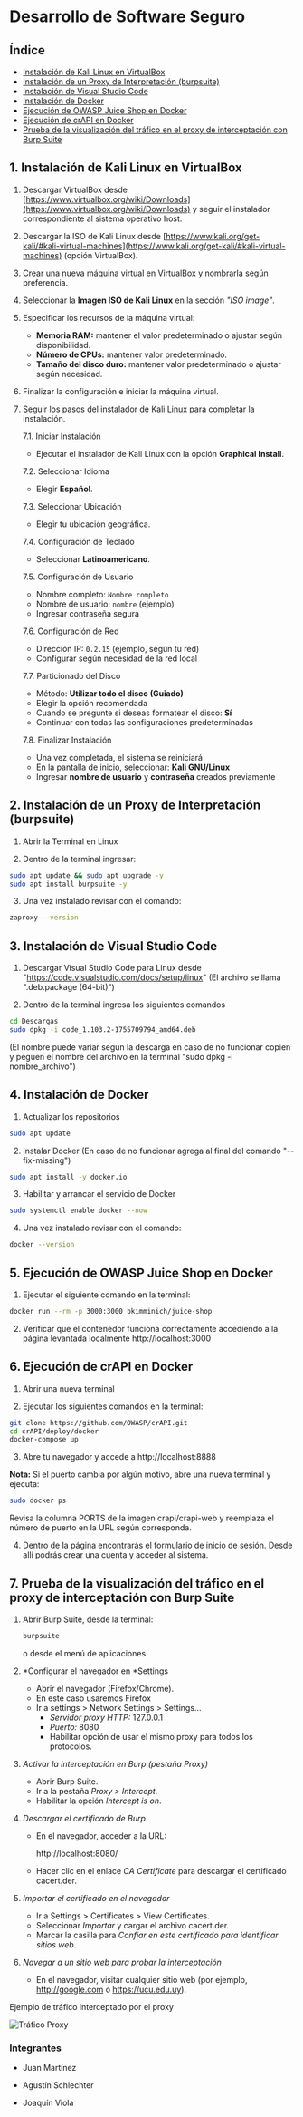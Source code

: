 # Desarrollo de Software Seguro

## Índice

- [Instalación de Kali Linux en VirtualBox](#1-instalación-de-kali-linux-en-virtualbox)
- [Instalación de un Proxy de Interpretación (burpsuite)](#2-instalación-de-un-proxy-de-interpretación-burpsuite)
- [Instalación de Visual Studio Code](#3-instalación-de-visual-studio-code)
- [Instalación de Docker](#4-instalación-de-docker)
- [Ejecución de OWASP Juice Shop en Docker](#5-ejecución-de-owasp-juice-shop-en-docker)
- [Ejecución de crAPI en Docker](#6-ejecución-de-crapi-en-docker)
- [Prueba de la visualización del tráfico en el proxy de interceptación con Burp Suite](#7-prueba-de-la-visualización-del-tráfico-en-el-proxy-de-interceptación-con-burp-suite)

## 1. Instalación de Kali Linux en VirtualBox

1. Descargar VirtualBox desde [https://www.virtualbox.org/wiki/Downloads](https://www.virtualbox.org/wiki/Downloads) y seguir el instalador correspondiente al sistema operativo host.

2. Descargar la ISO de Kali Linux desde [https://www.kali.org/get-kali/#kali-virtual-machines](https://www.kali.org/get-kali/#kali-virtual-machines) (opción VirtualBox).

3. Crear una nueva máquina virtual en VirtualBox y nombrarla según preferencia.

4. Seleccionar la **Imagen ISO de Kali Linux** en la sección *"ISO image"*.

5. Especificar los recursos de la máquina virtual:
   - **Memoria RAM:** mantener el valor predeterminado o ajustar según disponibilidad.
   - **Número de CPUs:** mantener valor predeterminado.
   - **Tamaño del disco duro:** mantener valor predeterminado o ajustar según necesidad.

6. Finalizar la configuración e iniciar la máquina virtual.

7. Seguir los pasos del instalador de Kali Linux para completar la instalación.

      7.1. Iniciar Instalación
      - Ejecutar el instalador de Kali Linux con la opción **Graphical Install**.
      
      7.2. Seleccionar Idioma
      - Elegir **Español**.
      
      7.3. Seleccionar Ubicación
      - Elegir tu ubicación geográfica.
      
      7.4. Configuración de Teclado
      - Seleccionar **Latinoamericano**.
      
      7.5. Configuración de Usuario
      - Nombre completo: `Nombre completo`
      - Nombre de usuario: `nombre` (ejemplo)
      - Ingresar contraseña segura
      
      7.6. Configuración de Red
      - Dirección IP: `0.2.15` (ejemplo, según tu red)
      - Configurar según necesidad de la red local
      
      7.7. Particionado del Disco
      - Método: **Utilizar todo el disco (Guiado)**
      - Elegir la opción recomendada
      - Cuando se pregunte si deseas formatear el disco: **Sí**
      - Continuar con todas las configuraciones predeterminadas
      
      7.8. Finalizar Instalación
      - Una vez completada, el sistema se reiniciará
      - En la pantalla de inicio, seleccionar: **Kali GNU/Linux**
      - Ingresar **nombre de usuario** y **contraseña** creados previamente

## 2. Instalación de un Proxy de Interpretación (burpsuite)

   1. Abrir la Terminal en Linux
   
   2. Dentro de la terminal ingresar:
   ```bash
sudo apt update && sudo apt upgrade -y
sudo apt install burpsuite -y
   ```

   3. Una vez instalado revisar con el comando:
   ```bash
zaproxy --version
   ```

## 3. Instalación de Visual Studio Code

   1. Descargar Visual Studio Code para Linux desde "https://code.visualstudio.com/docs/setup/linux" (El archivo se llama ".deb.package (64-bit)")

   2. Dentro de la terminal ingresa los siguientes comandos 
   ```bash
cd Descargas
sudo dpkg -i code_1.103.2-1755709794_amd64.deb
   ```

(El nombre puede variar segun la descarga en caso de no funcionar copien y peguen el nombre del archivo en la terminal "sudo dpkg -i nombre_archivo")

## 4. Instalación de Docker

   1. Actualizar los repositorios
      
   ```bash
   sudo apt update
   ```

   2. Instalar Docker (En caso de no funcionar agrega al final del comando "--fix-missing") 
   ```bash
   sudo apt install -y docker.io 
   ```

   3. Habilitar y arrancar el servicio de Docker
   ```bash
   sudo systemctl enable docker --now
   ```

   4. Una vez instalado revisar con el comando:
   ```bash
   docker --version
   ```

## 5. Ejecución de OWASP Juice Shop en Docker

   1. Ejecutar el siguiente comando en la terminal:
   ```bash
   docker run --rm -p 3000:3000 bkimminich/juice-shop
   ```

   2. Verificar que el contenedor funciona correctamente accediendo a la página levantada localmente http://localhost:3000

## 6. Ejecución de crAPI en Docker

   1. Abrir una nueva terminal
   
   2. Ejecutar los siguientes comandos en la terminal:
   ```bash
   git clone https://github.com/OWASP/crAPI.git
   cd crAPI/deploy/docker
   docker-compose up
   ```

   3. Abre tu navegador y accede a http://localhost:8888 

   **Nota:** Si el puerto cambia por algún motivo, abre una nueva terminal y ejecuta:

   ```bash
   sudo docker ps
   ```

   Revisa la columna PORTS de la imagen crapi/crapi-web y reemplaza el número de puerto en la URL según corresponda.

   4. Dentro de la página encontrarás el formulario de inicio de sesión. Desde allí podrás crear una cuenta y acceder al sistema.

## 7. Prueba de la visualización del tráfico en el proxy de interceptación con Burp Suite

1. Abrir Burp Suite, desde la terminal:
   ```bash
   burpsuite
   ```
   o desde el menú de aplicaciones.

2. *Configurar el navegador en *Settings 
   - Abrir el navegador (Firefox/Chrome).
   - En este caso usaremos Firefox  
   - Ir a settings > Network Settings > Settings...
     - *Servidor proxy HTTP:* 127.0.0.1  
     - *Puerto:* 8080  
     - Habilitar opción de usar el mismo proxy para todos los protocolos.

3. *Activar la interceptación en Burp (pestaña Proxy)*  
   - Abrir Burp Suite.  
   - Ir a la pestaña *Proxy > Intercept*.  
   - Habilitar la opción *Intercept is on*.  

4. *Descargar el certificado de Burp* 
   - En el navegador, acceder a la URL:  
     
     http://localhost:8080/
       
   - Hacer clic en el enlace *CA Certificate* para descargar el certificado cacert.der. 

5. *Importar el certificado en el navegador*  
   - Ir a Settings > Certificates > View Certificates.  
   - Seleccionar *Importar* y cargar el archivo cacert.der.  
   - Marcar la casilla para *Confiar en este certificado para identificar sitios web*.  

6. *Navegar a un sitio web para probar la interceptación*  
   - En el navegador, visitar cualquier sitio web (por ejemplo, http://google.com o https://ucu.edu.uy).

 Ejemplo de tráfico interceptado por el proxy 
     
![Tráfico Proxy](./Imagen/Trafico_Proxy.jpeg)

### Integrantes

- Juan Martínez

- Agustín Schlechter

- Joaquín Viola
